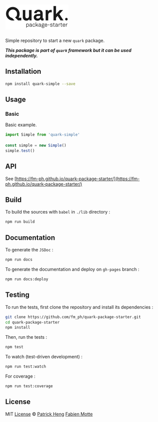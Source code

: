 # [<img src="logo.png" alt="quark-package-starter" width="200">](https://github.com/fm-ph/quark-package-starter)

Simple repository to start a new `quark` package.

___This package is part of `quark` framework but it can be used independently.___

## Installation

```sh
npm install quark-simple --save
```

## Usage

### Basic

Basic example.

```js
import Simple from 'quark-simple'

const simple = new Simple()
simple.test()
```

## API

See [https://fm-ph.github.io/quark-package-starter/](https://fm-ph.github.io/quark-package-starter/)

## Build

To build the sources with `babel` in `./lib` directory :

```sh
npm run build
```

## Documentation

To generate the `JSDoc` :

```sh
npm run docs
```

To generate the documentation and deploy on `gh-pages` branch :

```sh
npm run docs:deploy
```

## Testing

To run the tests, first clone the repository and install its dependencies :

```sh
git clone https://github.com/fm_ph/quark-package-starter.git
cd quark-package-starter
npm install
```

Then, run the tests :

```sh
npm test
```

To watch (test-driven development) :

```sh
npm run test:watch
```

For coverage :

```sh
npm run test:coverage
```

## License

MIT [License](LICENSE.md) © [Patrick Heng](http://hengpatrick.fr/) [Fabien Motte](http://fabienmotte.com/) 
